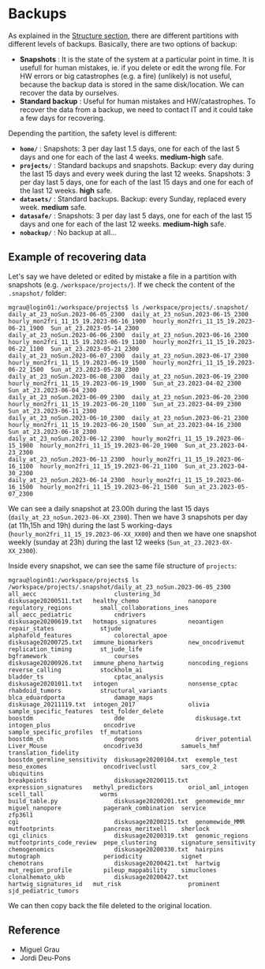 # Backups

As explained in the [Structure section](https://bbglab.github.io/bbgwiki/Cluster_basics/Structure/), there are different partitions with different levels of backups. Basically, there are two options of backup:  
- **Snapshots** : It is the state of the system at a particular point in time. It is usefull for human mistakes, ie. if you delete or edit the wrong file. For HW errors or big catastrophes (e.g. a fire) (unlikely) is not useful, because the backup data is stored in the same disk/location. We can recover the data by ourselves.
- **Standard backup** : Useful for human mistakes and HW/catastrophes. To recover the data from a backup, we need to contact IT and it could take a few days for recovering.

Depending the partition, the safety level is different:  
- **`home/`** : Snapshots: 3 per day last 1.5 days, one for each of the last 5 days and one for each of the last 4 weeks. **medium-high** safe.
- **`projects/`** : Standard backups and snapshots. Backup: every day during the last 15 days and every week during the last 12 weeks. Snapshots: 3 per day last 5 days, one for each of the last 15 days and one for each of the last 12 weeks. **high** safe.
- **`datasets/`** : Standard backups. Backup: every Sunday, replaced every week. **medium** safe.
- **`datasafe/`** : Snapshots: 3 per day last 5 days, one for each of the last 15 days and one for each of the last 12 weeks. **medium-high** safe.
- **`nobackup/`** : No backup at all...


## Example of recovering data

Let's say we have deleted or edited by mistake a file in a partition with snapshots (e.g. `/workspace/projects/`). If we check the content of the `.snapshot/` folder:

```
mgrau@login01:/workspace/projects$ ls /workspace/projects/.snapshot/
daily_at_23_noSun.2023-06-05_2300  daily_at_23_noSun.2023-06-15_2300        hourly_mon2fri_11_15_19.2023-06-16_1900  hourly_mon2fri_11_15_19.2023-06-21_1900  Sun_at_23.2023-05-14_2300
daily_at_23_noSun.2023-06-06_2300  daily_at_23_noSun.2023-06-16_2300        hourly_mon2fri_11_15_19.2023-06-19_1100  hourly_mon2fri_11_15_19.2023-06-22_1100  Sun_at_23.2023-05-21_2300
daily_at_23_noSun.2023-06-07_2300  daily_at_23_noSun.2023-06-17_2300        hourly_mon2fri_11_15_19.2023-06-19_1500  hourly_mon2fri_11_15_19.2023-06-22_1500  Sun_at_23.2023-05-28_2300
daily_at_23_noSun.2023-06-08_2300  daily_at_23_noSun.2023-06-19_2300        hourly_mon2fri_11_15_19.2023-06-19_1900  Sun_at_23.2023-04-02_2300                Sun_at_23.2023-06-04_2300
daily_at_23_noSun.2023-06-09_2300  daily_at_23_noSun.2023-06-20_2300        hourly_mon2fri_11_15_19.2023-06-20_1100  Sun_at_23.2023-04-09_2300                Sun_at_23.2023-06-11_2300
daily_at_23_noSun.2023-06-10_2300  daily_at_23_noSun.2023-06-21_2300        hourly_mon2fri_11_15_19.2023-06-20_1500  Sun_at_23.2023-04-16_2300                Sun_at_23.2023-06-18_2300
daily_at_23_noSun.2023-06-12_2300  hourly_mon2fri_11_15_19.2023-06-15_1900  hourly_mon2fri_11_15_19.2023-06-20_1900  Sun_at_23.2023-04-23_2300
daily_at_23_noSun.2023-06-13_2300  hourly_mon2fri_11_15_19.2023-06-16_1100  hourly_mon2fri_11_15_19.2023-06-21_1100  Sun_at_23.2023-04-30_2300
daily_at_23_noSun.2023-06-14_2300  hourly_mon2fri_11_15_19.2023-06-16_1500  hourly_mon2fri_11_15_19.2023-06-21_1500  Sun_at_23.2023-05-07_2300
```

We can see a daily snapshot at 23.00h during the last 15 days (`daily_at_23_noSun.2023-06-XX_2300`). Then we have 3 snapshots per day (at 11h,15h and 19h) during the last 5 working-days (`hourly_mon2fri_11_15_19.2023-06-XX_XX00`) and then we have one snapshot weekly (sunday at 23h) during the last 12 weeks (`Sun_at_23.2023-0X-XX_2300`).

Inside every snapshot, we can see the same file structure of `projects`:

```
mgrau@login01:/workspace/projects$ ls /workspace/projects/.snapshot/daily_at_23_noSun.2023-06-05_2300
all_aecc                      clustering_3d          diskusage20200511.txt   healthy_chemo              nanopore              regulatory_regions        small_collaborations_ines
all_aecc_pediatric            cndrivers              diskusage20200619.txt   hotmaps_signatures         neoantigen            repair_states             stjude
alphafold_features            colorectal_apoe        diskusage20200725.txt   immune_biomarkers          new_oncodrivemut      replication_timing        st_jude_life
bgframework                   courses                diskusage20200926.txt   immune_pheno_hartwig       noncoding_regions     reverse_calling           stockholm_ai
bladder_ts                    cptac_analysis         diskusage20201011.txt   intogen                    nonsense_cptac        rhabdoid_tumors           structural_variants
blca_eduardporta              damage_maps            diskusage_20211119.txt  intogen_2017               olivia                sample_specific_features  test_folder_delete
boostdm                       dde                    diskusage.txt           intogen_plus               oncodrive             sample_specific_profiles  tf_mutations
boostdm_ch                    degrons                driver_potential        Liver_Mouse                oncodrive3d           samuels_hmf               translation_fidelity
boostdm_germline_sensitivity  diskusage20200104.txt  exemple_test            meso_exomes                oncodriveclustl       sars_cov_2                ubiquitins
breakpoints                   diskusage20200115.txt  expression_signatures   methyl_predictors          oriol_aml_intogen     scell_tall                worms
build_table.py                diskusage20200201.txt  genomewide_mmr          miguel_nanopore            pagerank_combination  service                   zfp36l1
cgi                           diskusage20200215.txt  genomewide_MMR          mutfootprints              pancreas_meritxell    sherlock
cgi_clinics                   diskusage20200319.txt  genomic_regions         mutfootprints_code_review  pepe_clustering       signature_sensitivity
chemogenomics                 diskusage20200330.txt  hairpins                mutograph                  periodicity           signet
chemotrans                    diskusage20200421.txt  hartwig                 mut_region_profile         pileup_mappability    simuclones
clonalhemato_ukb              diskusage20200427.txt  hartwig_signatures_id   mut_risk                   prominent             sjd_pediatric_tumors
```

We can then copy back the file deleted to the original location. 

## Reference

- Miguel Grau
- Jordi Deu-Pons


